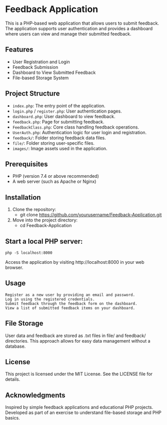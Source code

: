 # Feedback Application

This is a PHP-based web application that allows users to submit feedback. The application supports user authentication and provides a dashboard where users can view and manage their submitted feedback.

## Features

- User Registration and Login
- Feedback Submission
- Dashboard to View Submitted Feedback
- File-based Storage System

## Project Structure

- `index.php`: The entry point of the application.
- `login.php` / `register.php`: User authentication pages.
- `dashboard.php`: User dashboard to view feedback.
- `feedback.php`: Page for submitting feedback.
- `FeedbackClass.php`: Core class handling feedback operations.
- `UserAuth.php`: Authentication logic for user login and registration.
- `feedback/`: Folder storing feedback data files.
- `file/`: Folder storing user-specific files.
- `images/`: Image assets used in the application.

## Prerequisites

- PHP (version 7.4 or above recommended)
- A web server (such as Apache or Nginx)

## Installation

1. Clone the repository:
    - git clone https://github.com/yourusername/Feedback-Application.git
2. Move into the project directory:
    - cd Feedback-Application

## Start a local PHP server:
    php -S localhost:8000
Access the application by visiting http://localhost:8000 in your web browser.

## Usage
    Register as a new user by providing an email and password.
    Log in using the registered credentials.
    Submit feedback through the feedback form on the dashboard.
    View a list of submitted feedback items on your dashboard.
## File Storage
User data and feedback are stored as .txt files in file/ and feedback/ directories.
This approach allows for easy data management without a database.
## License
This project is licensed under the MIT License. See the LICENSE file for details.

## Acknowledgments
Inspired by simple feedback applications and educational PHP projects.
Developed as part of an exercise to understand file-based storage and PHP basics.